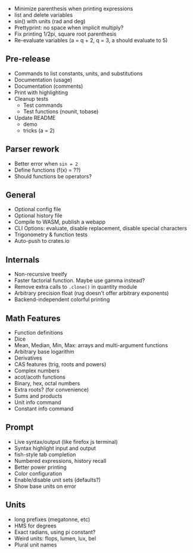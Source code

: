 - Minimize parenthesis when printing expressions
 - list and delete variables
 - sin() with units (rad and deg)
 - Prettyprint: no space when implicit multiply?
 - Fix printing 1/2pi, square root parenthesis
 - Re-evaluate variables (a = q + 2, q = 3, a should evaluate to 5)

## Pre-release
 - Commands to list constants, units, and substitutions
 - Documentation (usage)
 - Documentation (comments)
 - Print with highlighting
 - Cleanup tests
   - Test commands
   - Test functions (nounit, tobase)
 - Update README
   - demo
   - tricks (a = 2)

## Parser rework
 - Better error when `sin = 2`
 - Define functions (f(x) = ??)
 - Should functions be operators?


## General
 - Optional config file
 - Optional history file
 - Compile to WASM, publish a webapp
 - CLI Options: evaluate, disable replacement, disable special characters
 - Trigonometry & function tests
 - Auto-push to crates.io


## Internals
 - Non-recursive treeify
 - Faster factorial function. Maybe use gamma instead?
 - Remove extra calls to `.clone()` in quantity module
 - Arbitrary precision float (rug doesn't offer arbitrary exponents)
 - Backend-independent colorful printing

## Math Features
 - Function definitions
 - Dice
 - Mean, Median, Min, Max: arrays and multi-argument functions
 - Arbitrary base logarithm
 - Derivatives
 - CAS features (trig, roots and powers)
 - Complex numbers
 - acot/acoth functions
 - Binary, hex, octal numbers
 - Extra roots? (for convenience)
 - Sums and products
 - Unit info command
 - Constant info command

## Prompt
 - Live syntax/output (like firefox js terminal)
 - Syntax highlight input and output
 - fish-style tab completion
 - Numbered expressions, history recall
 - Better power printing
 - Color configuration
 - Enable/disable unit sets (defaults?)
 - Show base units on error

## Units
 - long prefixes (megatonne, etc)
 - HMS for degrees
 - Exact radians, using pi constant?
 - Weird units: flops, lumen, lux, bel
 - Plural unit names